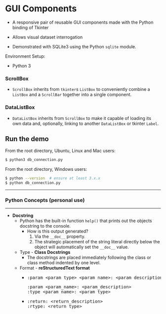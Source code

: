 # GUI Components

- A responsive pair of reusable GUI components made with the Python
 binding of Tkinter
 
- Allows visual dataset interrogation

- Demonstrated with SQLite3 using the Python `sqlite` module.
 
Environment Setup:

- Python 3

### ScrollBox
- `ScrollBox` inherits from `tkinter`s `ListBox` to conveniently combine a
 `ListBox` and a `ScrollBar` together into a single component.

### DataListBox
- `DataListBox` inherits from `ScrollBox` to make it capable of loading its own
 data and, optionally, linking to another `DataListBox` or tkinter `Label`.

## Run the demo
From the root directory, Ubuntu, Linux and Mac users:

```bash
$ python3 db_connection.py
```
From the root directory, Windows users:
```bash
$ python --version  # ensure at least 3.x.x
$ python db_connection.py
```

<hr>

### Python Concepts (personal use)

<hr>

* **Docstring**
  * Python has the built-in function `help()` that prints out the objects
   docstring to the console. 
    * How is this output generated? 
      1.  Via the `__doc__` property.
      2. The strategic placement of the string literal directly below the
       object will automatically set the `__doc__` value.
  * Type - **Class Docstrings**
    * The docstrings are placed immediately following the class or class
     method indented by one level.
  * Format - **reStructuredText format**
    * <pre>
      :param &lt;param_type> &lt;param_name>: &lt;param_description>
      </pre>
      <pre>
      :param &lt;param_name>: &lt;param_description>
      :type &lt;param_name>: &lt;param_type>
      </pre>
    * <pre>
      :return: &lt;return_description>
      :rtype: &lt;return_type>
      </pre>

  


